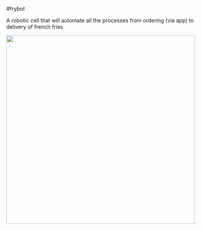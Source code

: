 #frybot

A robotic cell that will automate all the processes from ordering (via app) to delivery of french fries

<img src="https://cdn.pixabay.com/photo/2017/02/01/11/19/cartoon-chips-2029737_1280.png" width="500">
